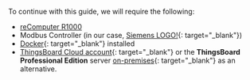 
To continue with this guide, we will require the following:  
* [reComputer R1000](https://wiki.seeedstudio.com/recomputer_r/)
* Modbus Controller (in our case, [Siemens LOGO!](https://www.siemens.com/ua/uk/produkty/avtomatyzatsiya-promyslovosti/systemy-avtomatyzatsiyi/systemy-promyslovoyi-avtomatyzatsiyi-simatic/plc-kontrolery-simatic/lohichnyy-modul-logo.html){: target="_blank"})
* [Docker](https://docs.docker.com/engine/install/){: target="_blank"} installed
* [ThingsBoard Cloud account](https://thingsboard.cloud/signup){: target="_blank"} or the **ThingsBoard Professional Edition** server [on-premises](/docs/user-guide/install/pe/installation-options/){: target="_blank"} as an alternative.
